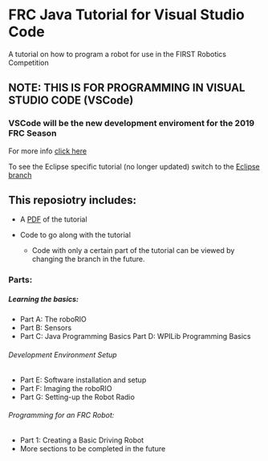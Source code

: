 # FRC Java Tutorial for Visual Studio Code
A tutorial on how to program a robot for use in the FIRST Robotics Competition

## NOTE: THIS IS FOR PROGRAMMING IN VISUAL STUDIO CODE (VSCode)
### VSCode will be the new development enviroment for the 2019 FRC Season
For more info [click here](https://wpilib.screenstepslive.com/s/currentCS/m/79833/l/943086-alpha-test-info)

To see the Eclipse specific tutorial (no longer updated) switch to the [Eclipse branch](https://github.com/FRCTeam3255/FRC-Java-Tutorial/tree/eclipse)

## This reposiotry includes:

- A [PDF](https://github.com/FRCTeam3255/FRC-Java-Tutorial/raw/master/FRC%20Programming%20Tutorial%20VSC.pdf) of the tutorial

- Code to go along with the tutorial
  - Code with only a certain part of the tutorial can be viewed by changing the branch in the future.
  
### Parts:
##### Learning the basics:
- Part A: The roboRIO
- Part B: Sensors
- Part C: Java Programming Basics Part D: WPILib Programming Basics
###### Development Environment Setup
- Part E: Software installation and setup
- Part F: Imaging the roboRIO
- Part G: Setting-up the Robot Radio
###### Programming for an FRC Robot:
- Part 1: Creating a Basic Driving Robot 
- More sections to be completed in the future
